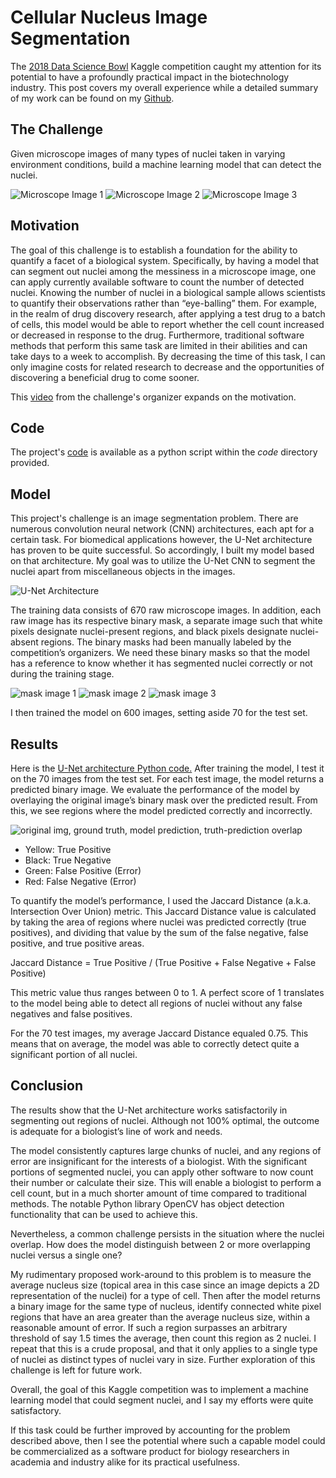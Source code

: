 # Cellular Nucleus Image Segmentation

The [2018 Data Science Bowl](https://www.kaggle.com/c/data-science-bowl-2018) Kaggle competition caught my attention for its potential to have a profoundly practical impact in the biotechnology industry. This post covers my overall experience while a detailed summary of my work can be found on my [Github](https://github.com/ChristopherBui3/Metis_Projects/tree/master/Project_5).

## The Challenge

Given microscope images of many types of nuclei taken in varying environment conditions, build a machine learning model that can detect the nuclei.

![Microscope Image 1](https://miro.medium.com/v2/resize:fit:256/format:webp/1*9b9f2tRiPFTFFp1xZ1jELA.png)
![Microscope Image 2](https://miro.medium.com/v2/resize:fit:256/format:webp/1*Aptq4JDtekvWT7deg5aenA.png)
![Microscope Image 3](https://miro.medium.com/v2/resize:fit:256/format:webp/1*aTUmmwgopDzsXCcY8Hz3wg.png)

## Motivation

The goal of this challenge is to establish a foundation for the ability to quantify a facet of a biological system. Specifically, by having a model that can segment out nuclei among the messiness in a microscope image, one can apply currently available software to count the number of detected nuclei. Knowing the number of nuclei in a biological sample allows scientists to quantify their observations rather than “eye-balling” them. For example, in the realm of drug discovery research, after applying a test drug to a batch of cells, this model would be able to report whether the cell count increased or decreased in response to the drug. Furthermore, traditional software methods that perform this same task are limited in their abilities and can take days to a week to accomplish. By decreasing the time of this task, I can only imagine costs for related research to decrease and the opportunities of discovering a beneficial drug to come sooner.

This [video](https://www.youtube.com/watch?v=Dbiq6l50zO8) from the challenge's organizer expands on the motivation.

## Code

The project's [code](https://github.com/christopherbui/machine-learning-projects/tree/main/nucleus-image-segmentation) is available as a python script within the *code* directory provided.

## Model

This project's challenge is an image segmentation problem. There are numerous convolution neural network (CNN) architectures, each apt for a certain task. For biomedical applications however, the U-Net architecture has proven to be quite successful. So accordingly, I built my model based on that architecture. My goal was to utilize the U-Net CNN to segment the nuclei apart from miscellaneous objects in the images.

![U-Net Architecture](https://miro.medium.com/v2/resize:fit:1400/format:webp/1*lvXoKMHoPJMKpKK7keZMEA.png)

The training data consists of 670 raw microscope images. In addition, each raw image has its respective binary mask, a separate image such that white pixels designate nuclei-present regions, and black pixels designate nuclei-absent regions. The binary masks had been manually labeled by the competition’s organizers. We need these binary masks so that the model has a reference to know whether it has segmented nuclei correctly or not during the training stage.

![mask image 1](https://miro.medium.com/v2/resize:fit:256/format:webp/1*uzpJ5fAttbS5MwUWFGMQRw.png)
![mask image 2](https://miro.medium.com/v2/resize:fit:256/format:webp/1*lytQCbnJRChFdAedPgcraA.png)
![mask image 3](https://miro.medium.com/v2/resize:fit:256/format:webp/1*_a5MxYFrV2g85vKAHCnbog.png)

I then trained the model on 600 images, setting aside 70 for the test set.

## Results

Here is the [U-Net architecture Python code.](https://github.com/christopherbui/Metis_Projects/blob/master/Project_5/code/model.py) After training the model, I test it on the 70 images from the test set. For each test image, the model returns a predicted binary image. We evaluate the performance of the model by overlaying the original image’s binary mask over the predicted result. From this, we see regions where the model predicted correctly and incorrectly.

![original img, ground truth, model prediction, truth-prediction overlap](https://miro.medium.com/v2/resize:fit:1400/format:webp/1*ySbKLMK9TqhIpREgOQ3FUw.png)

- Yellow: True Positive
- Black: True Negative
- Green: False Positive (Error)
- Red: False Negative (Error)

To quantify the model’s performance, I used the Jaccard Distance (a.k.a. Intersection Over Union) metric. This Jaccard Distance value is calculated by taking the area of regions where nuclei was predicted correctly (true positives), and dividing that value by the sum of the false negative, false positive, and true positive areas.

Jaccard Distance = True Positive / (True Positive + False Negative + False Positive)

This metric value thus ranges between 0 to 1. A perfect score of 1 translates to the model being able to detect all regions of nuclei without any false negatives and false positives.

For the 70 test images, my average Jaccard Distance equaled 0.75. This means that on average, the model was able to correctly detect quite a significant portion of all nuclei.

## Conclusion

The results show that the U-Net architecture works satisfactorily in segmenting out regions of nuclei. Although not 100% optimal, the outcome is adequate for a biologist’s line of work and needs.

The model consistently captures large chunks of nuclei, and any regions of error are insignificant for the interests of a biologist. With the significant portions of segmented nuclei, you can apply other software to now count their number or calculate their size. This will enable a biologist to perform a cell count, but in a much shorter amount of time compared to traditional methods. The notable Python library OpenCV has object detection functionality that can be used to achieve this.

Nevertheless, a common challenge persists in the situation where the nuclei overlap. How does the model distinguish between 2 or more overlapping nuclei versus a single one?

My rudimentary proposed work-around to this problem is to measure the average nucleus size (topical area in this case since an image depicts a 2D representation of the nuclei) for a type of cell. Then after the model returns a binary image for the same type of nucleus, identify connected white pixel regions that have an area greater than the average nucleus size, within a reasonable amount of error. If such a region surpasses an arbitrary threshold of say 1.5 times the average, then count this region as 2 nuclei. I repeat that this is a crude proposal, and that it only applies to a single type of nuclei as distinct types of nuclei vary in size. Further exploration of this challenge is left for future work.

Overall, the goal of this Kaggle competition was to implement a machine learning model that could segment nuclei, and I say my efforts were quite satisfactory.

If this task could be further improved by accounting for the problem described above, then I see the potential where such a capable model could be commercialized as a software product for biology researchers in academia and industry alike for its practical usefulness.

